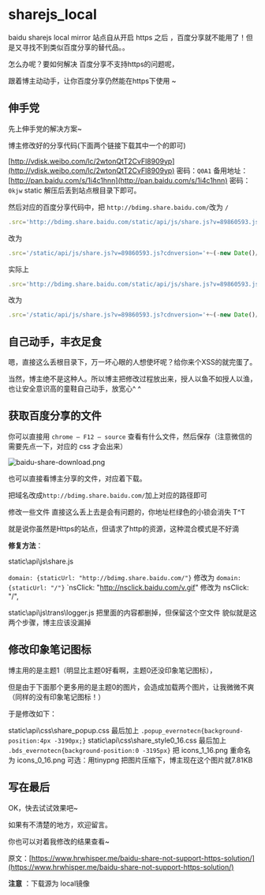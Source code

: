 # sharejs_local
baidu sharejs local mirror
站点自从开启 https 之后 ，百度分享就不能用了！但是又寻找不到类似百度分享的替代品。。

怎么办呢？要如何解决 百度分享不支持https的问题呢，

跟着博主动动手，让你百度分享仍然能在https下使用 ~


## 伸手党

先上伸手党的解决方案~

博主修改好的分享代码(下面两个链接下载其中一个的即可)

[http://vdisk.weibo.com/lc/2wtonQtT2CvFl8909yp](http://vdisk.weibo.com/lc/2wtonQtT2CvFl8909yp) 密码：`Q0A1`
备用地址： [http://pan.baidu.com/s/1i4c1hnn](http://pan.baidu.com/s/1i4c1hnn) 密码：`0kjw`
static 解压后丢到站点根目录下即可。

然后对应的百度分享代码中，把 `http://bdimg.share.baidu.com/`改为 `/`

```javascript
.src='http://bdimg.share.baidu.com/static/api/js/share.js?v=89860593.js?cdnversion='+~(-new Date()/36e5)];</script>
```
改为
```javascript
.src='/static/api/js/share.js?v=89860593.js?cdnversion='+~(-new Date()/36e5)];</script>
```
实际上
```javascript
.src='http://bdimg.share.baidu.com/static/api/js/share.js?v=89860593.js?cdnversion='+~(-new Date()/36e5)];</script>
```
改为
```javascript
.src='/static/api/js/share.js?v=89860593.js?cdnversion='+~(-new Date()/36e5)];</script>
```

## 自己动手，丰衣足食

嗯，直接这么丢根目录下，万一坏心眼的人想使坏呢？给你来个XSS的就完蛋了。

当然，博主绝不是这种人。所以博主把修改过程放出来，授人以鱼不如授人以渔，也让安全意识高的童鞋自己动手，放宽心^ ^

 

## 获取百度分享的文件
你可以直接用 `chrome – F12 – source` 查看有什么文件，然后保存（注意微信的需要先点一下，对应的 css 才会出来）

![baidu-share-download.png][1]

也可以直接看博主分享的文件，对应着下载。

把域名改成`http://bdimg.share.baidu.com/`加上对应的路径即可

 

修改一些文件
直接这么丢上去是会有问题的，你地址栏绿色的小锁会消失 T^T

就是说你虽然是Https的站点，但请求了http的资源，这种混合模式是不好滴

**修复方法**：

static\api\js\share.js

`domain: {staticUrl: "http://bdimg.share.baidu.com/"}` 修改为 `domain: {staticUrl: "/"}`
`nsClick: "http://nsclick.baidu.com/v.gif"  修改为  nsClick: "/",

static\api\js\trans\logger.js
把里面的内容都删掉，但保留这个空文件
貌似就是这两个步骤，博主应该没漏掉

## 修改印象笔记图标
博主用的是主题1（明显比主题0好看啊，主题0还没印象笔记图标），

但是由于下面那个更多用的是主题0的图片，会造成加载两个图片，让我微微不爽（同样的没有印象笔记图标！）

于是修改如下：

static\api\css\share_popup.css
最后加上 `.popup_evernotecn{background-position:4px -3190px;}`
static\api\css\share_style0_16.css
最后加上 `.bds_evernotecn{background-position:0 -3195px}`
把 icons_1_16.png 重命名为 icons_0_16.png
可选：用tinypng 把图片压缩下，博主现在这个图片就7.81KB
 
## 写在最后

OK，快去试试效果吧~

如果有不清楚的地方，欢迎留言。

你也可以对着我修改的结果查看~

原文：[https://www.hrwhisper.me/baidu-share-not-support-https-solution/](https://www.hrwhisper.me/baidu-share-not-support-https-solution/)

**注意** ：下载源为 local镜像

  [1]: https://kelvin.mbioq.com/usr/uploads/2016/06/3505987201.png
